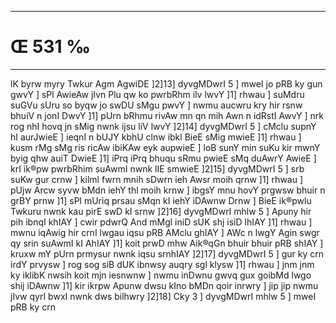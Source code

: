 ___
# Œ 531 ‰
---
lK byrw myry Twkur Agm AgwiDE ]2]13] dyvgMDwrI 5 ] mweI jo pRB ky
gun gwvY ] sPl AwieAw jIvn Plu qw ko pwrbRhm ilv lwvY ]1] rhwau ]
suMdru suGVu sUru so byqw jo swDU sMgu pwvY ] nwmu aucwru kry hir rsnw bhuiV
n jonI DwvY ]1] pUrn bRhmu rivAw mn qn mih Awn n idRstI AwvY ]
nrk rog nhI hovq jn sMig nwnk ijsu liV lwvY ]2]14] dyvgMDwrI 5 ]
cMclu supnY hI aurJwieE ] ieqnI n bUJY kbhU clnw ibkl BieE sMig
mwieE ]1] rhwau ] kusm rMg sMg ris ricAw ibiKAw eyk aupwieE ] loB
sunY min suKu kir mwnY byig qhw auiT DwieE ]1] iPrq iPrq bhuqu sRmu
pwieE sMq duAwrY AwieE ] krI ik®pw pwrbRhim suAwmI nwnk lIE
smwieE ]2]15] dyvgMDwrI 5 ] srb suKw gur crnw ] kilml fwrn
mnih sDwrn ieh Awsr moih qrnw ]1] rhwau ] pUjw Arcw syvw bMdn
iehY thl moih krnw ] ibgsY mnu hovY prgwsw bhuir n grBY prnw ]1]
sPl mUriq prsau sMqn kI iehY iDAwnw Drnw ] BieE ik®pwlu Twkuru
nwnk kau pirE swD kI srnw ]2]16] dyvgMDwrI mhlw 5 ] Apuny hir
pih ibnqI khIAY ] cwir pdwrQ And mMgl iniD sUK shj isiD lhIAY
]1] rhwau ] mwnu iqAwig hir crnI lwgau iqsu pRB AMclu ghIAY ] AWc
n lwgY Agin swgr qy srin suAwmI kI AhIAY ]1] koit prwD mhw
Aik®qGn bhuir bhuir pRB shIAY ] kruxw mY pUrn prmysur nwnk iqsu
srnhIAY ]2]17] dyvgMDwrI 5 ] gur ky crn irdY prvysw ] rog sog siB
dUK ibnwsy auqry sgl klysw ]1] rhwau ] jnm jnm ky iklibK nwsih
koit mjn iesnwnw ] nwmu inDwnu gwvq gux goibMd lwgo shij iDAwnw
]1] kir ikrpw Apunw dwsu kIno bMDn qoir inrwry ] jip jip nwmu jIvw
qyrI bwxI nwnk dws bilhwry ]2]18] Cky 3 ] dyvgMDwrI mhlw 5 ]
mweI pRB ky crn
####
